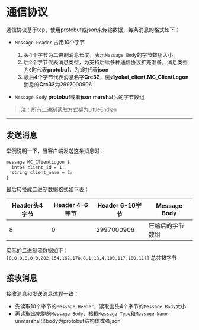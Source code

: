# 通信协议

通信协议基于tcp，使用protobuf或json来传输数据，每条消息的格式如下：

- `Message Header` 占用10个字节
	1. 头4个字节为二进制消息长度，表示`Message Body`的字节数组大小
	2. 后2个字节代表消息类型，为支持后续多种通信协议扩充准备，消息类型为`0`时代表**protobuf**，为`1`时代表**json**
	3. 最后4个字节代表消息名字**Crc32**，例如**yokai_client.MC_ClientLogon**消息的**Crc32**为2997000906
	

- `Message Body` **protobuf**或者**json** **marshal**后的字节数组
>注：所有二进制读取方式都为LittleEndian

---------


## 发送消息
举例说明一下，当客户端发送这条消息时：

```
message MC_ClientLogon {
  int64 client_id = 1;
  string client_name = 2;
}
```

最后转换成二进制数据格式如下表：

| Header头4字节 | Header 4-6字节 | Header 6-10字节 |  Message Body |
| -- | -- | -- | -- |
| 8 | 0 | 2997000906 | 压缩后的字节数组 |

实际的二进制流数据如下：
`[8,0,0,0,0,0,202,154,162,178,8,1,18,4,100,117,100,117]` 总共18字节

## 接收消息
接收消息和发送消息过程一致：
- 先读取10个字节的`Message Header`，读取出头4个字节的`Message Body`大小
- 再读取出完整的`Message Body`，根据`Message Type`和`Message Name` unmarshal出body为protobuf结构体或者json
